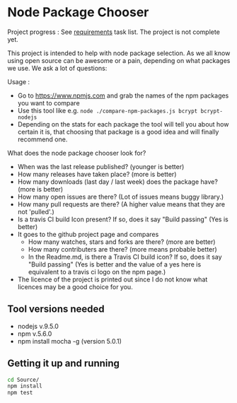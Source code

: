 # Node Package Chooser

Project progress : See [requirements](Documentation/Requirements.md) task list. The project is not complete yet. 

This project is intended to help with node package selection. 
As we all know using open source can be awesome or a pain, depending on what packages we use. We ask a lot of questions:

Usage : 
  - Go to https://www.npmjs.com and grab the names of the npm packages you want to compare
  - Use this tool like e.g. `node ./compare-npm-packages.js bcrypt bcrypt-nodejs` 
  - Depending on the stats for each package the tool will tell you about how certain it is, that choosing that package is a good idea and will finally recommend one.

What does the node package chooser look for?
  - When was the last release published? (younger is better)
  - How many releases have taken place? (more is better)
  - How many downloads (last day / last week) does the package have? (more is better)
  - How many open issues are there? (Lot of issues means buggy library.)
  - How many pull requests are there? (A higher value means that they are not 'pulled'.)
  - Is a travis CI build Icon present? If so, does it say "Build passing" (Yes is better)
  - It goes to the github project page and compares
     - How many watches, stars and forks are there? (more are better)
     - How many contributers are there? (more means probable better)
     - In the Readme.md, is there a Travis CI build icon? If so, does it say "Build passing" (Yes is better and the value of a yes here is equivalent to a travis ci logo on the npm page.)
  - The licence of the project is printed out since I do not know what licences may be a good choice for you.

## Tool versions needed

 - nodejs v.9.5.0
 - npm v.5.6.0
 - npm install mocha -g (version 5.0.1)

## Getting it up and running

```bash
cd Source/
npm install
npm test
```